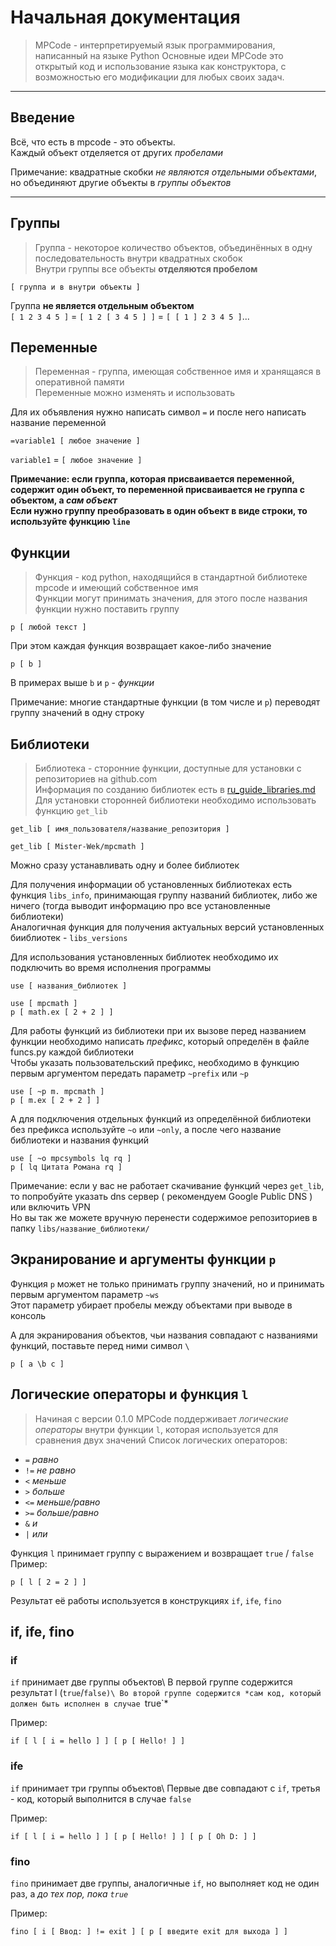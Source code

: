 # Начальная документация
> MPCode - интерпретируемый язык программирования, написанный на языке Python
Основные идеи MPCode это открытый код и использование языка как конструктора, с возможностью его модификации для любых своих задач.
---
## Введение
Всё, что есть в mpcode - это объекты.\
Каждый объект отделяется от других *пробелами*

Примечание: квадратные скобки *не являются отдельными объектами*, но объединяют другие объекты в *группы объектов*

---
## Группы
> Группа - некоторое количество объектов, объединённых в одну последовательность внутри квадратных скобок\
Внутри группы все объекты **отделяются пробелом**
```
[ группа и в внутри объекты ]
```
Группа **не является отдельным объектом**\
`[ 1 2 3 4 5 ]` = `[ 1 2 [ 3 4 5 ] ]` = `[ [ 1 ] 2 3 4 5 ]`...

## Переменные
> Переменная - группа, имеющая собственное имя и хранящаяся в оперативной памяти\
Переменные можно изменять и использовать

Для их объявления нужно написать символ `=` и после него написать название переменной
```
=variable1 [ любое значение ]
```
`variable1` = `[ любое значение ]`

**Примечание: если группа, которая присваивается переменной, содержит один объект, то переменной присваивается не группа с объектом, а *сам объект***\
**Если нужно группу преобразовать в один объект в виде строки, то используйте функцию `line`**

## Функции
> Функция - код python, находящийся в стандартной библиотеке mpcode и имеющий собственное имя\
Функции могут принимать значения, для этого после названия функции нужно поставить группу
```
p [ любой текст ]
```
При этом каждая функция возвращает какое-либо значение

```
p [ b ]
```
В примерах выше `b` и `p` - *функции*

Примечание: многие стандартные функции (в том числе и `p`) переводят группу значений в одну строку

## Библиотеки
> Библиотека - сторонние функции, доступные для установки с репозиториев на github.com\
Информация по созданию библиотек есть в [ru_guide_libraries.md](ru_guide_libraries.md)\
Для установки сторонней библиотеки необходимо использовать функцию `get_lib`
```
get_lib [ имя_пользователя/название_репозитория ]
```
```
get_lib [ Mister-Wek/mpcmath ]
```
Можно сразу устанавливать одну и более библиотек

Для получения информации об установленных библиотеках есть функция `libs_info`, принимающая группу названий библиотек, либо же ничего (тогда выводит информацию про все установленные библиотеки)\
Аналогичная функция для получения актуальных версий установленных бииблиотек - `libs_versions`

Для использования установленных библиотек необходимо их подключить во время исполнения программы
```
use [ названия_библиотек ]
```
```
use [ mpcmath ]
p [ math.ex [ 2 + 2 ] ]
```

Для работы функций из библиотеки при их вызове перед названием функции необходимо написать *префикс*, который определён в файле funcs.py каждой библиотеки\
Чтобы указать пользовательский префикс, необходимо в функцию первым аргументом передать параметр `~prefix` или `~p`
```
use [ ~p m. mpcmath ]
p [ m.ex [ 2 + 2 ] ]
```

А для подключения отдельных функций из определённой библиотеки без префикса используйте `~o` или `~only`, а после чего название библиотеки и названия функций
```
use [ ~o mpcsymbols lq rq ]
p [ lq Цитата Романа rq ]
```

Примечание: если у вас не работает скачивание функций через `get_lib`, то попробуйте указать dns сервер ( рекомендуем Google Public DNS ) или включить VPN\
Но вы так же можете вручную перенести содержимое репозиториев в папку `libs/название_библиотеки/`

## Экранирование и аргументы функции `p`
Функция `p` может не только принимать группу значений, но и принимать первым аргументом параметр `~ws`\
Этот параметр убирает пробелы между объектами при выводе в консоль

А для экранирования объектов, чьи названия совпадают с названиями функций, поставьте перед ними символ `\`
```
p [ a \b c ]
```

## Логические операторы и функция `l`
> Начиная с версии 0.1.0 MPCode поддерживает *логические операторы* внутри функции `l`, которая используется для сравнения двух значений
Список логических операторов:
- `=` *равно*
- `!=` *не равно*
- `<` *меньше*
- `>` *больше*
- `<=` *меньше/равно*
- `>=` *больше/равно*
- `&` *и*
- `|` *или*

Функция `l` принимает группу с выражением и возвращает `true` / `false`\
Пример:
```
p [ l [ 2 = 2 ] ]
```

Результат её работы используется в конструкциях `if`, `ife`, `fino`

## if, ife, fino

### if
`if` принимает две группы объектов\ 
В первой группе содержится результат l (`true`/`false)\
Во второй группе содержится *сам код, который должен быть исполнен в случае `true`*

Пример:
```
if [ l [ i = hello ] ] [ p [ Hello! ] ]
```

### ife
`if` принимает три группы объектов\ 
Первые две совпадают с `if`, третья - код, который выполнится в случае `false`

Пример:
```
if [ l [ i = hello ] ] [ p [ Hello! ] ] [ p [ Oh D: ] ]
```

### fino
`fino` принимает две группы, аналогичные `if`, но выполняет код не один раз, а *до тех пор, пока `true`*

Пример:
```
fino [ i [ Ввод: ] != exit ] [ p [ введите exit для выхода ] ]
```
